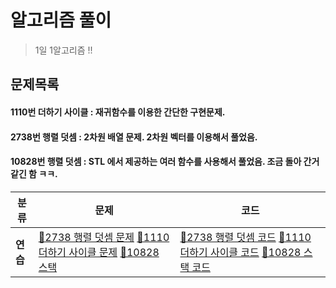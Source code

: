 알고리즘 풀이
==========

> 1일 1알고리즘 !! 

문제목록
------
#### 1110번 더하기 사이클  : 재귀함수를 이용한 간단한 구현문제.
#### 2738번 행렬 덧셈     : 2차원 배열 문제. 2차원 벡터를 이용해서 풀었음.
#### 10828번 행렬 덧셈     : STL 에서 제공하는 여러 함수를 사용해서 풀었음. 조금 돌아 간거 같긴 함 ㅋㅋ.


 
| 분류                             | 문제                                                         | 코드                               |
| -------------------------------- | ------------------------------------------------------------ |------------------------------------|
| **연습**                 | [🥉2738 행렬 덧셈 문제](https://www.acmicpc.net/problem/2738)  [🥉1110 더하기 사이클 문제](https://www.acmicpc.net/problem/1110) [🥈10828 스택](https://www.acmicpc.net/problem/10828) | [🥉2738 행렬 덧셈 코드](https://github.com/jihoon50/Algorithm/blob/master/2738.cpp)  [🥉1110 더하기 사이클 코드](https://github.com/jihoon50/Algorithm/blob/master/1110.cpp)         [🥈10828 스택 코드](https://github.com/jihoon50/Algorithm/blob/master/10828.cpp)|